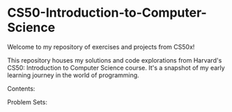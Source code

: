 # CS50-Introduction-to-Computer-Science
Welcome to my repository of exercises and projects from CS50x!

This repository houses my solutions and code explorations from Harvard's CS50: Introduction to Computer Science course. It's a snapshot of my early learning journey in the world of programming.

Contents:

Problem Sets:
